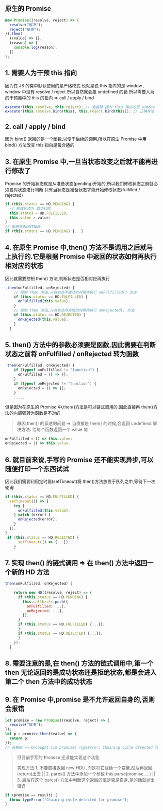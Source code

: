 ## 原生的 Promise

```js
new Promise((resolve, reject) => {
  resolve("解决");
  reject("拒绝");
}).then(
  ((value) => {},
  (reason) => {
    console.log(reason);
  })
);
```

## 1. 需要人为干预 this 指向

因为在 JS 的类中默认使用的是严格模式
也就是说 this 指向的是 window , window 中没有 resolve / reject 所以自然就会报 undefined 的错
所以需要人为的干预类中的 this 的指向 => call / apply / bind

```js
executor(this.resolve, this.reject); // 会报错 因为 this 指向的是 window
executor(this.resolve.bind(this), this.reject.bind(this)); // 正确写法
```

## 2. call / apply / bind

因为 bind() 返回的是一个函数,以便于后续的调用,所以在原生 Promise 中用 bind() 方法改变 this 指向是最合适的

## 3. 在原生 Promise 中,一旦当状态改变之后就不能再进行修改了

Promise 的开始状态就是从准备状态(pending)开始的,所以我们修改状态之前就必须要对状态进行判断
只有当状态是准备状态才能开始修改状态(fulfilled / rejected)

```js
if (this.status == HD.PENDING) {
  // 修改状态为 成功状态
  this.status = HD.FULFILLED;
  this.value = value;
}
// 拒绝状态同样如此
if (this.status == HD.PENDING) {...}
```

## 4. 在原生 Promise 中,then() 方法不是调用之后就马上执行的.它是根据 Promise 中返回的状态如何再执行相对应的状态

因此就需要控制 then() 方法,判断状态是否相对应再执行

```js
.then(onFulfilled, onRejected) {
    // 控制 then 方法,只有状态为成功的时候再执行 onFulfilled() 方法
    if (this.status == HD.FULFILLED) {
      onFulfilled(this.value);
    }
    // 控制 then 方法,只有状态为失败的时候再执行 onRejected() 方法
    if (this.status == HD.REJECTED) {
      onRejected(this.value);
    }
  }
```

## 5. then() 方法中的参数必须要是函数,因此需要在判断状态之前将 onFulfilled / onRejected 转为函数

```js
 then(onFulfilled, onRejected) {
    if (typeof onFulfilled != "function") {
      onFulfilled = () => {};
    }
    if (typeof onRejected != "function") {
      onRejected = () => {};
    }
    .....
```

但是因为在原生的 Promise 中,then()方法是可以链式调用的,因此直接再 then()方法的内部强转为函数是不对的

> 原因,then() 的穿透的问题 => 当直接是 then() 的时候,会返回 undefined
> 解决方法: 给每个函数返回一个 value 值

```js
onFulfilled = () => this.value;
onRejected = () => this.value;
```

## 6. 就目前来说,手写的 Promise 还不能实现异步,可以随便打印一个东西试试

因此我们需要利用定时器(setTimeout)将 then()方法放置于队列之中,等待下一次轮询

```js
if (this.status == HD.FULFILLED) {
  setTimeout(() => {
    try {
      onFulfilled(this.value);
    } catch (error) {
      onRejected(error);
    }
  });
}
 if (this.status == HD.REJECTED) {
      setTimeout(() => {...});
    }
```

## 7. 实现 then() 的链式调用 => 在 then() 方法中返回一个新的 HD 方法

```js
then(onFulfilled, onRejected) {
    ...
    return new HD((resolve, reject) => {
      if (this.status == HD.PENDING) {
        this.callbacks.push({
          onFulfilled: ...},
          onRejected: ...},
        });
      }
      if (this.status == HD.FULFILLED) {...});
      }
      if (this.status == HD.REJECTED) {...});
      }
    });
  }
```

## 8. 需要注意的是,在 then() 方法的链式调用中,第一个 then 无论返回的是成功状态还是拒绝状态,都是会进入第二个 then 方法中的成功状态

## 9. 在 Promise 中,promise 是不允许返回自身的,否则会报错

```js
let promise = new Promise((resolve, reject) => {
  resolve("解决");
});
let p = promise.then((value) => {
  return p;
});
// 会报错 => Uncaught (in promise) TypeError: Chaining cycle detected for promise #<Promise>
```

> 但目前手写的 Promise 还没能实现这个功能
>
> 实现方法:1. 不要直接返回 new HD() ,而是将它赋给一个变量,然后再返回(return)出去 || 2. pares() 方法中添加一个参数 this.parse(promise,....) || 3. 最后在这个 pares() 方法中判断这个返回的值是否是自身,是的话就抛出错误

```js
if (promise == result) {
  throw typeError("Chaining cycle detected for promise");
}
```
